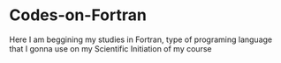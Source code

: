 # Codes-on-Fortran
Here I am beggining my studies in Fortran, type of programing language that I gonna use on my Scientific Initiation of my course
